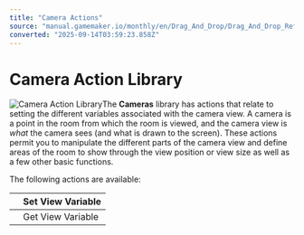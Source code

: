 ```yaml
---
title: "Camera Actions"
source: "manual.gamemaker.io/monthly/en/Drag_And_Drop/Drag_And_Drop_Reference/Cameras/Camera_Actions.htm"
converted: "2025-09-14T03:59:23.858Z"
---
```


# Camera Action Library

![Camera Action Library](../../../assets/Images/Scripting_Reference/Drag_And_Drop/Reference/Cameras/Lib_Camera.png)The **Cameras** library has actions that relate to setting the different variables associated with the camera view. A camera is a point in the room from which the room is viewed, and the camera view is _what_ the camera sees (and what is drawn to the screen). These actions permit you to manipulate the different parts of the camera view and define areas of the room to show through the view position or view size as well as a few other basic functions.

The following actions are available:

|  | Set View Variable |
| --- | --- |
|  | Get View Variable |